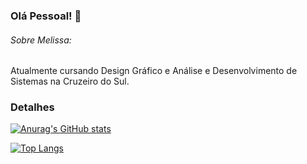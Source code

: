 ### Olá Pessoal! 👋

<!--
**Melissa-Fernanda/Melissa-Fernanda** is a ✨ _special_ ✨ repository because its `README.md` (this file) appears on your GitHub profile.

Here are some ideas to get you started:

- 🔭 I’m currently working on ...
- 🌱 I’m currently learning ...
- 👯 I’m looking to collaborate on ...
- 🤔 I’m looking for help with ...
- 💬 Ask me about ...
- 📫 How to reach me: ...
- 😄 Pronouns: ...
- ⚡ Fun fact: ...
-->
###### Sobre Melissa:
 Atualmente cursando Design Gráfico e Análise e Desenvolvimento de Sistemas na Cruzeiro do Sul.
 
 ### Detalhes 
 
 [![Anurag's GitHub stats](https://github-readme-stats.vercel.app/api?username=Melissa-Fernanda&show_icons=true&theme=dark)](https://github.com/anuraghazra/github-readme-stats)
 
[![Top Langs](https://github-readme-stats.vercel.app/api/top-langs/?username=Melissa-Fernanda&layout=compact&theme=dark)](https://github.com/anuraghazra/github-readme-stats)


 
 
 

